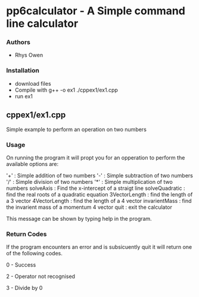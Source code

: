 # pp6calculator - A Simple command line calculator


### Authors

- Rhys Owen

### Installation

- download files
- Compile with g++ -o ex1 ./cppex1/ex1.cpp
- run ex1

## cppex1/ex1.cpp


Simple example to perform an operation on two numbers

### Usage

On running the program it will propt you for an opperation to perform the available options are: 

'+' : Simple addition of two numbers
'-' : Simple subtraction of two numbers
'/' : Simple division of two numbers
'*' : Simple multiplication of two numbers
solveAxis : Find the x-intercept of a straigt line
solveQuadratic : find the real roots of a quadratic equation
3VectorLength : find the length of a 3 vector
4VectorLength : find the length of a 4 vector
invarientMass : find the invarient mass of a momentum 4 vector
quit : exit the calculator

This message can be shown by typing help in the program.

### Return Codes
If the program encounters an error and is subsicuently quit it will return one of the following codes.

0 - Success

2 - Operator not recognised

3 - Divide by 0


